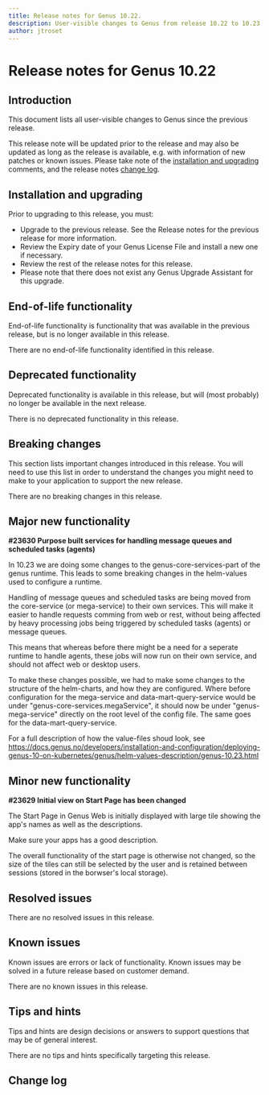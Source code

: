 ```yaml
---
title: Release notes for Genus 10.22.
description: User-visible changes to Genus from release 10.22 to 10.23.
author: jtroset
---
```


# Release notes for Genus 10.22

## Introduction

This document lists all user-visible changes to Genus since the previous release.

This release note will be updated prior to the release and may also be updated as long as the release is available, e.g. with information of new patches or known issues. Please take note of the [installation and upgrading](#installation-and-upgrading) comments, and the release notes [change log](#change-log).

## Installation and upgrading

Prior to upgrading to this release, you must:

- Upgrade to the previous release. See the Release notes for the previous release for more information.
- Review the Expiry date of your Genus License File and install a new one if necessary.
- Review the rest of the release notes for this release.
- Please note that there does not exist any Genus Upgrade Assistant for this upgrade.

<!--rntype01-start INSTALLATION / UPGRADE. DO NOT CHANGE THESE TAGS. ANY CHANGES BELOW WILL BE OVERWRITTEN.-->

<!--rntype01-end   INSTALLATION / UPGRADE. DO NOT CHANGE THESE TAGS. ANY CHANGES ABOVE WILL BE OVERWRITTEN.-->
<!-- release note type 2 is missing. That's ok.-->

## End-of-life functionality

End-of-life functionality is functionality that was available in the previous release, but is no longer available in this release.
<!--rntype03-start END-OF-LIFE. DO NOT CHANGE THESE TAGS. ANY CHANGES BELOW WILL BE OVERWRITTEN.-->
There are no end-of-life functionality identified in this release.
<!--rntype03-end   END-OF-LIFE. DO NOT CHANGE THESE TAGS. ANY CHANGES ABOVE WILL BE OVERWRITTEN.-->
## Deprecated functionality

Deprecated functionality is available in this release, but will (most probably) no longer be available in the next release.
<!--rntype04-start DEPRECATED. DO NOT CHANGE THESE TAGS. ANY CHANGES BELOW WILL BE OVERWRITTEN.-->
There is no deprecated functionality in this release.
<!--rntype04-end   DEPRECATED. DO NOT CHANGE THESE TAGS. ANY CHANGES ABOVE WILL BE OVERWRITTEN.-->
## Breaking changes

This section lists important changes introduced in this release. You will need to use this list in order to understand the changes you might need to make to your application to support the new release.
<!--rntype05-start BREAKING. DO NOT CHANGE THESE TAGS. ANY CHANGES BELOW WILL BE OVERWRITTEN.-->
There are no breaking changes in this release.
<!--rntype05-end   BREAKING. DO NOT CHANGE THESE TAGS. ANY CHANGES ABOVE WILL BE OVERWRITTEN.-->
## Major new functionality
<!--rntype06-start MAJOR. DO NOT CHANGE THESE TAGS. ANY CHANGES BELOW WILL BE OVERWRITTEN.-->
<!--ID c5326171-750e-f05d-cf4b-efadada22758 -->
**#23630 Purpose built services for handling message queues and scheduled tasks (agents)**

In 10.23 we are doing some changes to the genus-core-services-part of the genus runtime. This leads to some breaking changes in the helm-values used to configure a runtime. 

Handling of message queues and scheduled tasks are being moved from the core-service (or mega-service) to their own services. This will make it easier to handle requests comming from web or rest, without being affected by heavy processing jobs being triggered by scheduled tasks (agents) or message queues. 

This means that whereas before there might be a need for a seperate runtime to handle agents, these jobs will now run on their own service, and should not affect web or desktop users.

To make these changes possible, we had to make some changes to the structure of the helm-charts, and how they are configured. Where before configuration for the mega-service and data-mart-query-service would be under "genus-core-services.megaService", it should now be under "genus-mega-service" directly on the root level of the config file. The same goes for the data-mart-query-service. 

For a full description of how the value-files shoud look, see https://docs.genus.no/developers/installation-and-configuration/deploying-genus-10-on-kubernetes/genus/helm-values-description/genus-10.23.html

<!--rntype06-end   MAJOR. DO NOT CHANGE THESE TAGS. ANY CHANGES ABOVE WILL BE OVERWRITTEN.-->
## Minor new functionality
<!--rntype07-start MINOR. DO NOT CHANGE THESE TAGS. ANY CHANGES BELOW WILL BE OVERWRITTEN.-->
<!--ID d8b066fd-b386-29c8-131c-bc9b7e2cb26b -->
**#23629 Initial view on Start Page has been changed**

The Start Page in Genus Web is initially displayed with large tile showing the app's names as well as the descriptions. 

Make sure your apps has a good description.

The overall functionality of the start page is otherwise not changed, so the size of the tiles can still be selected by the user and is retained between sessions (stored in the borwser's local storage).

<!--rntype07-end   MINOR. DO NOT CHANGE THESE TAGS. ANY CHANGES ABOVE WILL BE OVERWRITTEN.-->
## Resolved issues
<!--rntype08-start RESOLVED ISSUES. DO NOT CHANGE THESE TAGS. ANY CHANGES BELOW WILL BE OVERWRITTEN.-->
There are no resolved issues in this release.
<!--rntype08-end   RESOLVED ISSUES. DO NOT CHANGE THESE TAGS. ANY CHANGES ABOVE WILL BE OVERWRITTEN.-->
## Known issues

Known issues are errors or lack of functionality. Known issues may be solved in a future release based on customer demand.
<!--rntype09-start KNOWN ISSUES. DO NOT CHANGE THESE TAGS. ANY CHANGES BELOW WILL BE OVERWRITTEN.-->
There are no known issues in this release.
<!--rntype09-end   KNOWN ISSUES. DO NOT CHANGE THESE TAGS. ANY CHANGES ABOVE WILL BE OVERWRITTEN.-->
## Tips and hints

Tips and hints are design decisions or answers to support questions that may be of general interest.

There are no tips and hints specifically targeting this release.

## Change log
<!--changelog CHANGELOG. DO NOT CHANGE THIS TAG. ANY CHANGES BELOW WILL BE DELETED.-->
